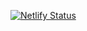 [![Netlify Status](https://api.netlify.com/api/v1/badges/3b7e0136-f181-4aa1-b609-3113f1aa6442/deploy-status)](https://app.netlify.com/sites/vincentdigi-site/deploys)
